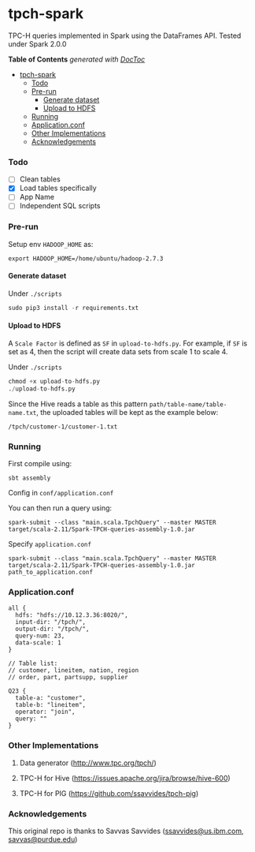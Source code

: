 # tpch-spark

TPC-H queries implemented in Spark using the DataFrames API.
Tested under Spark 2.0.0

<!-- START doctoc generated TOC please keep comment here to allow auto update -->
<!-- DON'T EDIT THIS SECTION, INSTEAD RE-RUN doctoc TO UPDATE -->
**Table of Contents**  *generated with [DocToc](https://github.com/thlorenz/doctoc)*

- [tpch-spark](#tpch-spark)
    - [Todo](#todo)
    - [Pre-run](#pre-run)
      - [Generate dataset](#generate-dataset)
      - [Upload to HDFS](#upload-to-hdfs)
    - [Running](#running)
    - [Application.conf](#applicationconf)
    - [Other Implementations](#other-implementations)
    - [Acknowledgements](#acknowledgements)

<!-- END doctoc generated TOC please keep comment here to allow auto update -->

### Todo

- [ ] Clean tables
- [x] Load tables specifically
- [ ] App Name
- [ ] Independent SQL scripts

### Pre-run

Setup env `HADOOP_HOME` as:

```shell
export HADOOP_HOME=/home/ubuntu/hadoop-2.7.3
```

#### Generate dataset

Under `./scripts`

```python
sudo pip3 install -r requirements.txt
```

#### Upload to HDFS

A `Scale Factor` is defined as `SF` in `upload-to-hdfs.py`. 
For example, if `SF` is set as 4, then the script will create data sets from 
scale 1 to scale 4.

Under `./scripts`

```python
chmod +x upload-to-hdfs.py
./upload-to-hdfs.py
```
Since the Hive reads a table as this pattern `path/table-name/table-name.txt`,
the uploaded tables will be kept as the example below:

```shell
/tpch/customer-1/customer-1.txt
```


### Running

First compile using:

```
sbt assembly 
```
Config in `conf/application.conf`

You can then run a query using:

```
spark-submit --class "main.scala.TpchQuery" --master MASTER target/scala-2.11/Spark-TPCH-queries-assembly-1.0.jar
```

Specify `application.conf`

```
spark-submit --class "main.scala.TpchQuery" --master MASTER target/scala-2.11/Spark-TPCH-queries-assembly-1.0.jar path_to_application.conf
```
### Application.conf

```
all {
  hdfs: "hdfs://10.12.3.36:8020/",
  input-dir: "/tpch/",
  output-dir: "/tpch/",
  query-num: 23,
  data-scale: 1
}

// Table list:
// customer, lineitem, nation, region
// order, part, partsupp, supplier

Q23 {
  table-a: "customer",
  table-b: "lineitem",
  operator: "join",
  query: ""
}
```

### Other Implementations

1. Data generator (http://www.tpc.org/tpch/)

2. TPC-H for Hive (https://issues.apache.org/jira/browse/hive-600)

3. TPC-H for PIG (https://github.com/ssavvides/tpch-pig)



### Acknowledgements

This original repo is thanks to Savvas Savvides (ssavvides@us.ibm.com, savvas@purdue.edu)                                                            
